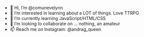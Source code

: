 - 👋 Hi, I’m @comunevelynn
- 👀 I’m interested in learning about a LOT of things. Love TTRPG
- 🌱 I’m currently learning JavaScript/HTML/CSS
- 💞️ I’m looking to collaborate on ... nothing, an amateur
- 📫 Reach me on Instagram: @andrag_queen

<!---
comunevelynn/comunevelynn is a ✨ special ✨ repository because its `README.md` (this file) appears on your GitHub profile.
You can click the Preview link to take a look at your changes.
--->
